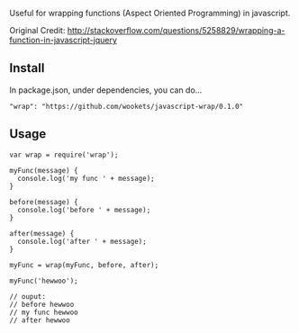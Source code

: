 
Useful for wrapping functions (Aspect Oriented Programming) in javascript.

Original Credit:
http://stackoverflow.com/questions/5258829/wrapping-a-function-in-javascript-jquery


## Install

In package.json, under dependencies, you can do...

```"wrap": "https://github.com/wookets/javascript-wrap/0.1.0"```


## Usage

```
var wrap = require('wrap');

myFunc(message) {
  console.log('my func ' + message);
}

before(message) {
  console.log('before ' + message);
}

after(message) {
  console.log('after ' + message);
}

myFunc = wrap(myFunc, before, after);

myFunc('hewwoo');

// ouput:
// before hewwoo
// my func hewwoo
// after hewwoo

```
